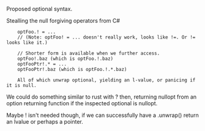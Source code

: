 
Proposed optional syntax.


Stealling the null forgiving operators from C#
```
    optFoo.! = ...
    // (Note: optFoo! = ... doesn't really work, looks like !=. Or != looks like it.)

    // Shorter form is available when we further access.
    optFoo!.baz (which is optFoo.!.baz) 
    optFooPtr!.* = ...
    optFooPtr!.baz (which is optFoo.!.*.baz)

    All of which unwrap optional, yielding an l-value, or panicing if it is null.
```

We could do something similar to rust with ? then, returning nullopt from an option returning function if the inspected
optional is nullopt.

Maybe ! isn't needed though, if we can successfully have a .unwrap() return an lvalue or perhaps a pointer.
